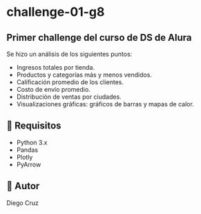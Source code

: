 # challenge-01-g8

## Primer challenge del curso de DS de Alura

Se hizo un análisis de los siguientes puntos:
- Ingresos totales por tienda.
- Productos y categorías más y menos vendidos.
- Calificación promedio de los clientes.
- Costo de envío promedio.
- Distribución de ventas por ciudades.
- Visualizaciones gráficas: gráficos de barras y mapas de calor.

## 🔧 Requisitos

- Python 3.x
- Pandas
- Plotly
- PyArrow

## 👤 Autor
Diego Cruz
